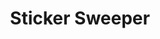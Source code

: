 ---
layout: project
title: Sticker Sweeper
image: /images/projects/sticker-sweeper.png
description: Homage to the fantastic game, Minesweeper. Mines have been replaced with 'stickers' (burrs from a briar bush), as they are arguably more commonly encountered.
scripts:
  - common/p5.js
  - common/p5.dom.js
  - StickerSweeper/sketch.js
---